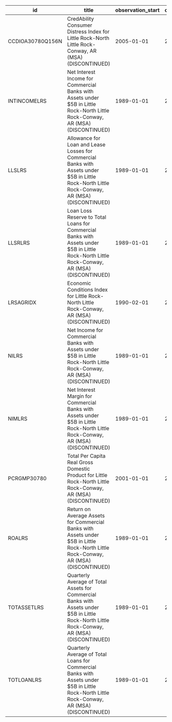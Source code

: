 | id               | title                                                                                                                                           | observation_start   | observation_end   |
|------------------|-------------------------------------------------------------------------------------------------------------------------------------------------|---------------------|-------------------|
| CCDIOA30780Q156N | CredAbility Consumer Distress Index for Little Rock-North Little Rock-Conway, AR (MSA) (DISCONTINUED)                                           | 2005-01-01          | 2013-01-01        |
| INTINCOMELRS     | Net Interest Income for Commercial Banks with Assets under $5B in Little Rock-North Little Rock-Conway, AR (MSA) (DISCONTINUED)                 | 1989-01-01          | 2020-07-01        |
| LLSLRS           | Allowance for Loan and Lease Losses for Commercial Banks with Assets under $5B in Little Rock-North Little Rock-Conway, AR (MSA) (DISCONTINUED) | 1989-01-01          | 2020-07-01        |
| LLSRLRS          | Loan Loss Reserve to Total Loans for Commercial Banks with Assets under $5B in Little Rock-North Little Rock-Conway, AR (MSA) (DISCONTINUED)    | 1989-01-01          | 2020-07-01        |
| LRSAGRIDX        | Economic Conditions Index for Little Rock-North Little Rock-Conway, AR (MSA) (DISCONTINUED)                                                     | 1990-02-01          | 2019-12-01        |
| NILRS            | Net Income for Commercial Banks with Assets under $5B in Little Rock-North Little Rock-Conway, AR (MSA) (DISCONTINUED)                          | 1989-01-01          | 2020-07-01        |
| NIMLRS           | Net Interest Margin for Commercial Banks with Assets under $5B in Little Rock-North Little Rock-Conway, AR (MSA) (DISCONTINUED)                 | 1989-01-01          | 2020-07-01        |
| PCRGMP30780      | Total Per Capita Real Gross Domestic Product for Little Rock-North Little Rock-Conway, AR (MSA) (DISCONTINUED)                                  | 2001-01-01          | 2017-01-01        |
| ROALRS           | Return on Average Assets for Commercial Banks with Assets under $5B in Little Rock-North Little Rock-Conway, AR (MSA) (DISCONTINUED)            | 1989-01-01          | 2020-07-01        |
| TOTASSETLRS      | Quarterly Average of Total Assets for Commercial Banks with Assets under $5B in Little Rock-North Little Rock-Conway, AR (MSA) (DISCONTINUED)   | 1989-01-01          | 2020-07-01        |
| TOTLOANLRS       | Quarterly Average of Total Loans for Commercial Banks with Assets under $5B in Little Rock-North Little Rock-Conway, AR (MSA) (DISCONTINUED)    | 1989-01-01          | 2020-07-01        |